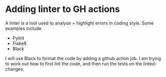 # Adding linter to GH actions
A linter is a tool used to analyse + highlight errors in coding style. Some examples include
* Pylint
* Flake8
* Black

I will use Black to format the code by adding a github action job. I am trying to work out how to first lint the code, and then run the tests on the linted-changes.